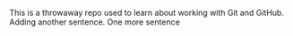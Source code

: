 This is a throwaway repo used to learn about working with Git and GitHub.
Adding another sentence.
One more sentence

